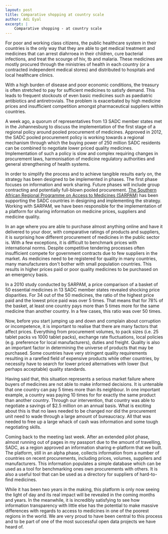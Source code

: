 ```yaml
---
layout: post
title: Comparative shopping at country scale
author: Adi Eyal
excerpt: |
    Comparative shopping - at country scale
---
```


For poor and working class citizens, the public healthcare system in their countries is the only way that they are able to get medical treatment and medicines that can arrest diahrroea in their children, cure bacterial infections, and treat the scourge of hiv, tb and malaria. These medicines are mostly procured through the ministries of health in each country (or a contracted independent medical stores) and distributed to hospitals and local healthcare clinics. 

With a high burden of disease and poor economic conditions, the treasury is often stretched to pay for sufficient medicines to satisfy demand. This leads to frequent stockouts of even basic medicines such as paediatric antibiotics and antiretrovials. The problem is exacerbated by high medicine prices and insufficient competition amongst pharmaceutical suppliers within countries.

A week ago, a quorum of representatives from 13 SADC member states met in the Johannesburg to discuss the implementation of the first stage of a regional policy around pooled procurement of medicines. Approved in 2012, the SADC pooled procurement policy is working towards a regional mechanism through which the buying power of 250 million SADC residents can be combined to negotiate lower priced quality medicines. Implementation of such a policy is slow and complex requiring changes in procurement laws, harmonisation of medicine regulatory authorities and general strengthening of health systems.

In order to simplify the process and to achieve tangible results early on, the strategy has been designed to be implemented in phases. The first phase focuses on information and work sharing. Future phases will include group contracting and potentially full-blown pooled procurement. [The Southern African Regional Programme on Access to Medicines (SARPAM)](http://www.sarpam.net) has been supporting the SADC countries in designing and implementing the strategy. Working with SARPAM, we have been responsible for the implementation of a platform for sharing information on medicine prices, suppliers and medicine quality.

In an age where you are able to purchase almost anything online and have it delivered to your door, with comparative ratings of products and suppliers, it is surprising how different procurement of medicines in the public sector is. With a few exceptions, it is difficult to benchmark prices with international norms. Despite competitive tendering processes often insufficient compete for government contracts due to few suppliers in the market. As medicines need to be registered for quality in many countries, many manufacturers don't bother with small population countries. This results in higher prices paid or poor quality medicines to be purchased on an emergency basis. 

In a 2010 study conducted by SARPAM, a price comparison of a basket of 50 essential medicines in 13 SADC member states revealed shocking price disparities. For 34 out of the 50 medicines, the ratio of the highest price paid and the lowest price paid was over 5 times. That means that for 78% of the basket, at least one country pays more than 5 times more for the same medicine than another country. In a few cases, this ratio was over 50 times.

Now, before you start jumping up and down and complain about corruption or incompetence, it is important to realise that there are many factors that affect prices. Everything from procurement volumes, to pack sizes (i.e. 25 tablet packs vs 1000 tablet packs), exchange rate fluctuations, local policies (e.g. preference for local manufacturers), duties and freight. Quality is also an important factor in determining the universe of products that may be purchased. Some countries have very stringent quality requirements resulting in a rarefied field of expensive products while other countries, by necessity have to search for lower priced alternatives with lower (but perhaps acceptable) quality standards. 

Having said that, this situation represents a serious market failure where buyers of medicines are not able to make informed decisions. It is untenable that one country can pay 5 times more than its neighbour. In one important example, a country was paying 10 times for for exactly the same product than another country. Through our intervention, that country was able to negotiate a savings of $2.5 million on an annual basis. What is exciting about this is that no laws needed to be changed nor did the procurement unit need to wade through a large amount of bureaucracy. All that was needed to free up a large whack of cash was information and some tough negotiating skills. 

Coming back to the meeting last week. After an extended pilot phase, almost running out of pages in my passport due to the amount of travelling, SADC, as a region approved an information sharing e-platform that we built. The platform, still in an alpha phase, collects information from a number of countries on recent procurements, including prices, volumes, suppliers and manufacturers. This information populates a simple database which can be used as a tool for benchmarking ones own procurements with others. It is also a useful tool that can be used as a directory for suppliers of hard-to-find medicines. 

While it has been two years in the making, this platform is only now seeing the light of day and its real impact will be revealed in the coming months and years. In the meanwhile, it is incredibly satisfying to see how information transparency with little else has the potential to make massive differences with regards to access to medicines in one of the poorest regions in the world. We are very proud to have been central to this process and to be part of one of the most successful open data projects we have heard of. 
